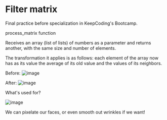 # Filter matrix
 
Final practice before specialization in KeepCoding's Bootcamp.

process_matrix function

Receives an array (list of lists) of numbers as a parameter and returns another, with the same size and number of elements.

The transformation it applies is as follows: each element of the array now has as its value the average of its old value and the values of its neighbors.

Before: 
![image](https://user-images.githubusercontent.com/113164779/198384303-e6f93731-5571-45af-b067-2b9759fd9f47.png)

After:
![image](https://user-images.githubusercontent.com/113164779/198384359-c9fd3b41-809b-47b3-9240-97b2885391a5.png)

What's used for?

![image](https://user-images.githubusercontent.com/113164779/198384634-e53e27ce-8007-4533-aab9-aa8a98d4194d.png)

We can pixelate our faces, or even smooth out wrinkles if we want!
